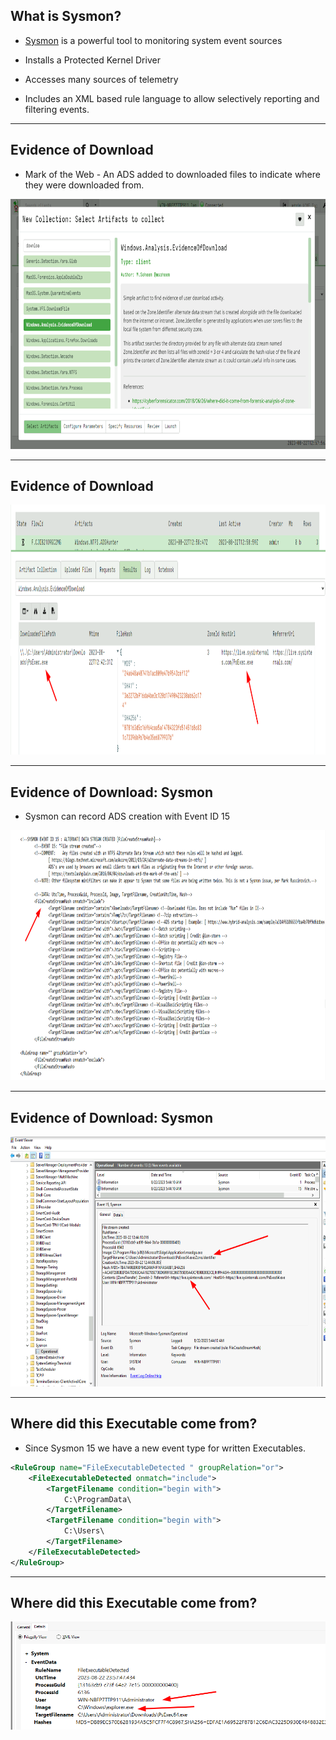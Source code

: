 <!-- .slide: class="content" -->
## What is Sysmon?

* [Sysmon](https://learn.microsoft.com/en-us/sysinternals/downloads/sysmon)
  is a powerful tool to monitoring system event sources

* Installs a Protected Kernel Driver
* Accesses many sources of telemetry
* Includes an XML based rule language to allow selectively reporting
  and filtering events.

---

<!-- .slide: class="content" -->

## Evidence of Download

* Mark of the Web - An ADS added to downloaded files to indicate where
  they were downloaded from.

<img src="evidence_of_downloads.png" style="height: 400px;">


---

<!-- .slide: class="content" -->

## Evidence of Download

<img src="evidence_of_downloads_results.png" style="height: 400px;">

---

<!-- .slide: class="content" -->

## Evidence of Download: Sysmon

* Sysmon can record ADS creation with Event ID 15

<img src="sysmon_file_create_ads.png" style="height: 400px;">

---

<!-- .slide: class="content" -->
## Evidence of Download: Sysmon

<img src="sysmon_file_create_ads_log.png" style="height: 400px;">

---

<!-- .slide: class="content" -->
## Where did this Executable come from?

* Since Sysmon 15 we have a new event type for written Executables.

```xml
<RuleGroup name="FileExecutableDetected " groupRelation="or">
    <FileExecutableDetected onmatch="include">
        <TargetFilename condition="begin with">
            C:\ProgramData\
        </TargetFilename>
        <TargetFilename condition="begin with">
            C:\Users\
        </TargetFilename>
    </FileExecutableDetected>
</RuleGroup>
```

---

<!-- .slide: class="content" -->
## Where did this Executable come from?

<img src="sysmon_file_create_exe.png">
